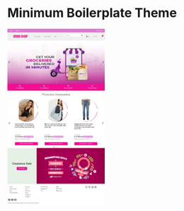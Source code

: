# Minimum Boilerplate Theme
 <img height="400" src="https://github.com/JeanOviedo/vtex-theme-jean/blob/master/capture.png?raw=true" />
